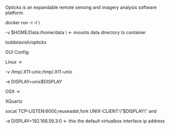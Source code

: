 Opticks is an expandable remote sensing and imagery analysis software platform.


docker run -i -t \

-v $HOME/Data:/home/data \ <- mounts data directory to container

toddstavish/opticks

GUI Config:

Linux ->

-v /tmp/.X11-unix:/tmp/.X11-unix

-e DISPLAY=unix$DISPLAY

OSX ->

XQuartz

socat TCP-LISTEN:6000,reuseaddr,fork UNIX-CLIENT:\“$DISPLAY\” and

-e DISPLAY=192.168.59.3:0 <- this the default virtualbox interface ip address
